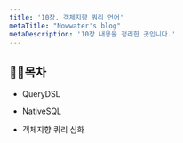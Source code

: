 ```yaml
---
title: '10장. 객체지향 쿼리 언어'
metaTitle: "Nowwater's blog"
metaDescription: '10장 내용을 정리한 곳입니다.'
---
```

## 🤸‍♂️목차

- QueryDSL


- NativeSQL


- 객체지향 쿼리 심화
